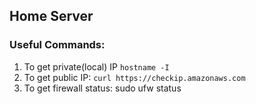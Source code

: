 ## Home Server

### Useful Commands:
1. To get private(local) IP `hostname -I`
2. To get public IP: `curl https://checkip.amazonaws.com`
3. To get firewall status: sudo ufw status